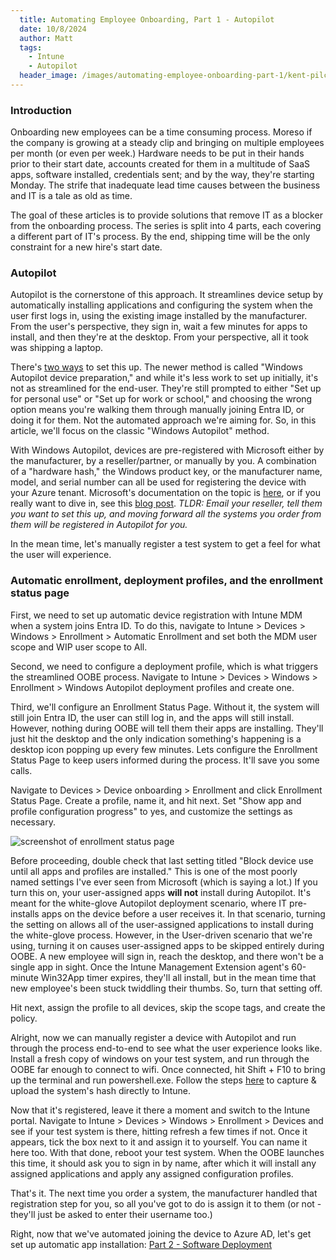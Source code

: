 ```yaml
---
  title: Automating Employee Onboarding, Part 1 - Autopilot
  date: 10/8/2024
  author: Matt
  tags: 
    - Intune
    - Autopilot
  header_image: /images/automating-employee-onboarding-part-1/kent-pilcher-jW8hkB_Qmj8-unsplash.jpg
---
```


### Introduction

Onboarding new employees can be a time consuming process. Moreso if the company is growing at a steady clip and bringing on multiple employees per month (or even per week.) Hardware needs to be put in their hands prior to their start date, accounts created for them in a multitude of SaaS apps, software installed, credentials sent; and by the way, they're starting Monday. The strife that inadequate lead time causes between the business and IT is a tale as old as time.

The goal of these articles is to provide solutions that remove IT as a blocker from the onboarding process. The series is split into 4 parts, each covering a different part of IT's process. By the end, shipping time will be the only constraint for a new hire's start date.

### Autopilot

Autopilot is the cornerstone of this approach. It streamlines device setup by automatically installing applications and configuring the system when the user first logs in, using the existing image installed by the manufacturer. From the user's perspective, they sign in, wait a few minutes for apps to install, and then they're at the desktop. From your perspective, all it took was shipping a laptop.

There's [two ways](https://learn.microsoft.com/en-us/autopilot/device-preparation/compare) to set this up. The newer method is called "Windows Autopilot device preparation," and while it's less work to set up initially, it's not as streamlined for the end-user. They're still prompted to either "Set up for personal use" or "Set up for work or school," and choosing the wrong option means you're walking them through manually joining Entra ID, or doing it for them. Not the automated approach we're aiming for. So, in this article, we'll focus on the classic "Windows Autopilot" method.

With Windows Autopilot, devices are pre-registered with Microsoft either by the manufacturer, by a reseller/partner, or manually by you. A combination of a "hardware hash," the Windows product key, or the manufacturer name, model, and serial number can all be used for registering the device with your Azure tenant. Microsoft's documentation on the topic is [here](https://learn.microsoft.com/en-us/autopilot/registration-overview), or if you really want to dive in, see this [blog post](https://oofhours.com/2020/01/29/windows-autopilot-device-registration-options-for-partners-using-the-tuple/). *TLDR: Email your reseller, tell them you want to set this up, and moving forward all the systems you order from them will be registered in Autopilot for you.*

In the mean time, let's manually register a test system to get a feel for what the user will experience.

### Automatic enrollment, deployment profiles, and the enrollment status page

First, we need to set up automatic device registration with Intune MDM when a system joins Entra ID. To do this, navigate to Intune > Devices > Windows > Enrollment > Automatic Enrollment and set both the MDM user scope and WIP user scope to All.

Second, we need to configure a deployment profile, which is what triggers the streamlined OOBE process. Navigate to Intune > Devices > Windows > Enrollment > Windows Autopilot deployment profiles and create one.

Third, we'll configure an Enrollment Status Page. Without it, the system will still join Entra ID, the user can still log in, and the apps will still install. However, nothing during OOBE will tell them their apps are installing. They'll just hit the desktop and the only indication something's happening is a desktop icon popping up every few minutes. Lets configure the Enrollment Status Page to keep users informed during the process. It'll save you some calls.

Navigate to Devices > Device onboarding > Enrollment and click Enrollment Status Page. Create a profile, name it, and hit next. Set "Show app and profile configuration progress" to yes, and customize the settings as necessary.

![screenshot of enrollment status page](/images/automating-employee-onboarding-part-1/autopilot_part1_esp.png)

Before proceeding, double check that last setting titled "Block device use until all apps and profiles are installed." This is one of the most poorly named settings I've ever seen from Microsoft (which is saying a lot.) If you turn this on, your user-assigned apps **will not** install during Autopilot. It's meant for the white-glove Autopilot deployment scenario, where IT pre-installs apps on the device before a user receives it. In that scenario, turning the setting on allows all of the user-assigned applications to install during the white-glove process. However, in the User-driven scenario that we're using, turning it on causes user-assigned apps to be skipped entirely during OOBE. A new employee will sign in, reach the desktop, and there won't be a single app in sight. Once the Intune Management Extension agent's 60-minute Win32App timer expires, they'll all install, but in the mean time that new employee's been stuck twiddling their thumbs. So, turn that setting off.

Hit next, assign the profile to all devices, skip the scope tags, and create the policy.

Alright, now we can manually register a device with Autopilot and run through the process end-to-end to see what the user experience looks like. Install a fresh copy of windows on your test system, and run through the OOBE far enough to connect to wifi. Once connected, hit Shift + F10 to bring up the terminal and run powershell.exe. Follow the steps [here](https://learn.microsoft.com/en-us/autopilot/add-devices#directly-upload-the-hardware-hash-to-an-mdm-service) to capture & upload the system's hash directly to Intune.

Now that it's registered, leave it there a moment and switch to the Intune portal. Navigate to Intune > Devices > Windows > Enrollment > Devices and see if your test system is there, hitting refresh a few times if not. Once it appears, tick the box next to it and assign it to yourself. You can name it here too. With that done, reboot your test system. When the OOBE launches this time, it should ask you to sign in by name, after which it will install any assigned applications and apply any assigned configuration profiles.

That's it. The next time you order a system, the manufacturer handled that registration step for you, so all you've got to do is assign it to them (or not - they'll just be asked to enter their username too.)

Right, now that we've automated joining the device to Azure AD, let's get set up automatic app installation: [Part 2 - Software Deployment](/posts/automating-employee-onboarding-part-2)